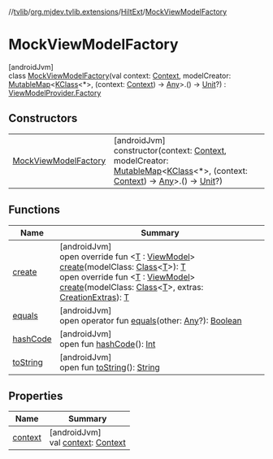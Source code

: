//[tvlib](../../../../index.md)/[org.mjdev.tvlib.extensions](../../index.md)/[HiltExt](../index.md)/[MockViewModelFactory](index.md)

# MockViewModelFactory

[androidJvm]\
class [MockViewModelFactory](index.md)(val context: [Context](https://developer.android.com/reference/kotlin/android/content/Context.html), modelCreator: [MutableMap](https://kotlinlang.org/api/latest/jvm/stdlib/kotlin.collections/-mutable-map/index.html)&lt;[KClass](https://kotlinlang.org/api/latest/jvm/stdlib/kotlin.reflect/-k-class/index.html)&lt;*&gt;, (context: [Context](https://developer.android.com/reference/kotlin/android/content/Context.html)) -&gt; [Any](https://kotlinlang.org/api/latest/jvm/stdlib/kotlin/-any/index.html)&gt;.() -&gt; [Unit](https://kotlinlang.org/api/latest/jvm/stdlib/kotlin/-unit/index.html)?) : [ViewModelProvider.Factory](https://developer.android.com/reference/kotlin/androidx/lifecycle/ViewModelProvider.Factory.html)

## Constructors

| | |
|---|---|
| [MockViewModelFactory](-mock-view-model-factory.md) | [androidJvm]<br>constructor(context: [Context](https://developer.android.com/reference/kotlin/android/content/Context.html), modelCreator: [MutableMap](https://kotlinlang.org/api/latest/jvm/stdlib/kotlin.collections/-mutable-map/index.html)&lt;[KClass](https://kotlinlang.org/api/latest/jvm/stdlib/kotlin.reflect/-k-class/index.html)&lt;*&gt;, (context: [Context](https://developer.android.com/reference/kotlin/android/content/Context.html)) -&gt; [Any](https://kotlinlang.org/api/latest/jvm/stdlib/kotlin/-any/index.html)&gt;.() -&gt; [Unit](https://kotlinlang.org/api/latest/jvm/stdlib/kotlin/-unit/index.html)?) |

## Functions

| Name | Summary |
|---|---|
| [create](create.md) | [androidJvm]<br>open override fun &lt;[T](create.md) : [ViewModel](https://developer.android.com/reference/kotlin/androidx/lifecycle/ViewModel.html)&gt; [create](create.md)(modelClass: [Class](https://developer.android.com/reference/kotlin/java/lang/Class.html)&lt;[T](create.md)&gt;): [T](create.md)<br>open override fun &lt;[T](create.md) : [ViewModel](https://developer.android.com/reference/kotlin/androidx/lifecycle/ViewModel.html)&gt; [create](create.md)(modelClass: [Class](https://developer.android.com/reference/kotlin/java/lang/Class.html)&lt;[T](create.md)&gt;, extras: [CreationExtras](https://developer.android.com/reference/kotlin/androidx/lifecycle/viewmodel/CreationExtras.html)): [T](create.md) |
| [equals](../../../org.mjdev.tvlib.webscrapper.select/-element-not-found-exception/index.md#585090901%2FFunctions%2F-1596939238) | [androidJvm]<br>open operator fun [equals](../../../org.mjdev.tvlib.webscrapper.select/-element-not-found-exception/index.md#585090901%2FFunctions%2F-1596939238)(other: [Any](https://kotlinlang.org/api/latest/jvm/stdlib/kotlin/-any/index.html)?): [Boolean](https://kotlinlang.org/api/latest/jvm/stdlib/kotlin/-boolean/index.html) |
| [hashCode](../../../org.mjdev.tvlib.webscrapper.select/-element-not-found-exception/index.md#1794629105%2FFunctions%2F-1596939238) | [androidJvm]<br>open fun [hashCode](../../../org.mjdev.tvlib.webscrapper.select/-element-not-found-exception/index.md#1794629105%2FFunctions%2F-1596939238)(): [Int](https://kotlinlang.org/api/latest/jvm/stdlib/kotlin/-int/index.html) |
| [toString](../../../org.mjdev.tvlib.webscrapper.select/-element-not-found-exception/index.md#1616463040%2FFunctions%2F-1596939238) | [androidJvm]<br>open fun [toString](../../../org.mjdev.tvlib.webscrapper.select/-element-not-found-exception/index.md#1616463040%2FFunctions%2F-1596939238)(): [String](https://kotlinlang.org/api/latest/jvm/stdlib/kotlin/-string/index.html) |

## Properties

| Name | Summary |
|---|---|
| [context](context.md) | [androidJvm]<br>val [context](context.md): [Context](https://developer.android.com/reference/kotlin/android/content/Context.html) |
